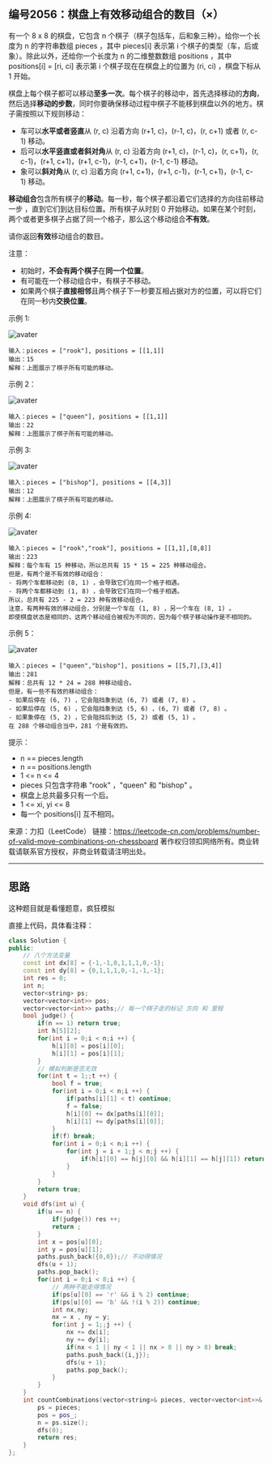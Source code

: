 ## 编号2056：棋盘上有效移动组合的数目（×）

有一个 8 x 8 的棋盘，它包含 n 个棋子（棋子包括车，后和象三种）。给你一个长度为 n 的字符串数组 pieces ，其中 pieces[i] 表示第 i 个棋子的类型（车，后或象）。除此以外，还给你一个长度为 n 的二维整数数组 positions ，其中 positions[i] = [ri, ci] 表示第 i 个棋子现在在棋盘上的位置为 (ri, ci) ，棋盘下标从 1 开始。

棋盘上每个棋子都可以移动**至多一次**。每个棋子的移动中，首先选择移动的**方向**，然后选择**移动的步数**，同时你要确保移动过程中棋子不能移到棋盘以外的地方。棋子需按照以下规则移动：

* 车可以**水平或者竖直**从 (r, c) 沿着方向 (r+1, c)，(r-1, c)，(r, c+1) 或者 (r, c-1) 移动。
* 后可以**水平竖直或者斜对角**从 (r, c) 沿着方向 (r+1, c)，(r-1, c)，(r, c+1)，(r, c-1)，(r+1, c+1)，(r+1, c-1)，(r-1, c+1)，(r-1, c-1) 移动。
* 象可以**斜对角**从 (r, c) 沿着方向 (r+1, c+1)，(r+1, c-1)，(r-1, c+1)，(r-1, c-1) 移动。

**移动组合**包含所有棋子的**移动**。每一秒，每个棋子都沿着它们选择的方向往前移动 一步 ，直到它们到达目标位置。所有棋子从时刻 0 开始移动。如果在某个时刻，两个或者更多棋子占据了同一个格子，那么这个移动组合**不有效**。

请你返回**有效**移动组合的数目。

注意：

* 初始时，**不会有两个棋子**在**同一个位置**。
* 有可能在一个移动组合中，有棋子不移动。
* 如果两个棋子**直接相邻**且两个棋子下一秒要互相占据对方的位置，可以将它们在同一秒内**交换位置**。
 

示例 1:

![avater](https://assets.leetcode.com/uploads/2021/09/23/a1.png)

```
输入：pieces = ["rook"], positions = [[1,1]]
输出：15
解释：上图展示了棋子所有可能的移动。
```
示例 2：

![avater](https://assets.leetcode.com/uploads/2021/09/23/a2.png)

```
输入：pieces = ["queen"], positions = [[1,1]]
输出：22
解释：上图展示了棋子所有可能的移动。
```
示例 3:

![avater](https://assets.leetcode.com/uploads/2021/09/23/a3.png)

```
输入：pieces = ["bishop"], positions = [[4,3]]
输出：12
解释：上图展示了棋子所有可能的移动。
```
示例 4:

![avater](https://assets.leetcode.com/uploads/2021/09/23/a4.png)

```
输入：pieces = ["rook","rook"], positions = [[1,1],[8,8]]
输出：223
解释：每个车有 15 种移动，所以总共有 15 * 15 = 225 种移动组合。
但是，有两个是不有效的移动组合：
- 将两个车都移动到 (8, 1) ，会导致它们在同一个格子相遇。
- 将两个车都移动到 (1, 8) ，会导致它们在同一个格子相遇。
所以，总共有 225 - 2 = 223 种有效移动组合。
注意，有两种有效的移动组合，分别是一个车在 (1, 8) ，另一个车在 (8, 1) 。
即使棋盘状态是相同的，这两个移动组合被视为不同的，因为每个棋子移动操作是不相同的。
```
示例 5：

![avater](https://assets.leetcode.com/uploads/2021/09/23/a5.png)

```
输入：pieces = ["queen","bishop"], positions = [[5,7],[3,4]]
输出：281
解释：总共有 12 * 24 = 288 种移动组合。
但是，有一些不有效的移动组合：
- 如果后停在 (6, 7) ，它会阻挡象到达 (6, 7) 或者 (7, 8) 。
- 如果后停在 (5, 6) ，它会阻挡象到达 (5, 6) ，(6, 7) 或者 (7, 8) 。
- 如果象停在 (5, 2) ，它会阻挡后到达 (5, 2) 或者 (5, 1) 。
在 288 个移动组合当中，281 个是有效的。
```
提示：

* n == pieces.length
* n == positions.length
* 1 <= n <= 4
* pieces 只包含字符串 "rook" ，"queen" 和 "bishop" 。
* 棋盘上总共最多只有一个后。
* 1 <= xi, yi <= 8
* 每一个 positions[i] 互不相同。

来源：力扣（LeetCode）
链接：https://leetcode-cn.com/problems/number-of-valid-move-combinations-on-chessboard
著作权归领扣网络所有。商业转载请联系官方授权，非商业转载请注明出处。

---
## 思路

这种题目就是看懂题意，疯狂模拟

直接上代码，具体看注释：
```c++
class Solution {
public:
    // 八个方法变量
    const int dx[8] = {-1,-1,0,1,1,1,0,-1};
    const int dy[8] = {0,1,1,1,0,-1,-1,-1};
    int res = 0;
    int n;
    vector<string> ps;
    vector<vector<int>> pos;
    vector<vector<int>> paths;// 每一个棋子走的标记 方向 和 里程
    bool judge() {
        if(n == 1) return true;
        int h[5][2];
        for(int i = 0;i < n;i ++) {
            h[i][0] = pos[i][0];
            h[i][1] = pos[i][1];
        }
        // 模拟判断是否无效
        for(int t = 1;;t ++) {
            bool f = true;
            for(int i = 0;i < n;i ++) {
                if(paths[i][1] < t) continue;
                f = false;
                h[i][0] += dx[paths[i][0]];
                h[i][1] += dy[paths[i][0]];
            }
            if(f) break;
            for(int i = 0;i < n;i ++) {
                for(int j = i + 1;j < n;j ++) {
                    if(h[i][0] == h[j][0] && h[i][1] == h[j][1]) return false;// 说明走到了同一个点 是无效走法
                }
            }
        }
        return true;
    }
    void dfs(int u) {
        if(u == n) {
            if(judge()) res ++;
            return ;
        }
        int x = pos[u][0];
        int y = pos[u][1];
        paths.push_back({0,0});// 不动得情况
        dfs(u + 1);
        paths.pop_back();
        for(int i = 0;i < 8;i ++) {
            // 两种不能走得情况
            if(ps[u][0] == 'r' && i % 2) continue;
            if(ps[u][0] == 'b' && !(i % 2)) continue;
            int nx,ny;
            nx = x , ny = y;
            for(int j = 1;;j ++) {
                nx += dx[i];
                ny += dy[i];
                if(nx < 1 || ny < 1 || nx > 8 || ny > 8) break;
                paths.push_back({i,j});
                dfs(u + 1);
                paths.pop_back();
            }
        }
    }
    int countCombinations(vector<string>& pieces, vector<vector<int>>& pos_) {
        ps = pieces;
        pos = pos_;
        n = ps.size();
        dfs(0);
        return res;
    }
};
```
